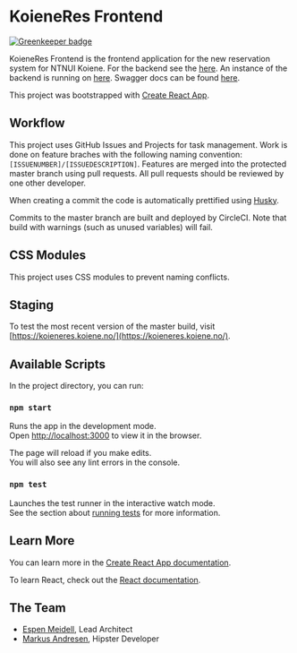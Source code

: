 # KoieneRes Frontend

[![Greenkeeper badge](https://badges.greenkeeper.io/NTNUIKoiene/koieneres-frontend.svg)](https://greenkeeper.io/)

KoieneRes Frontend is the frontend application for the new reservation system for NTNUI Koiene. For the backend see the [here](https://github.com/NTNUIKoiene/koieneres-backend). An instance of the backend is running on [here](<[https://koieneres-api-dev.appspot.com/](https://koieneres-api-dev.appspot.com/api/)>). Swagger docs can be found [here](https://koieneres-api-dev.appspot.com/swagger/).

This project was bootstrapped with [Create React App](https://github.com/facebook/create-react-app).

## Workflow

This project uses GitHub Issues and Projects for task management. Work is done on feature braches with the following naming convention: `[ISSUENUMBER]/[ISSUEDESCRIPTION]`. Features are merged into the protected master branch using pull requests. All pull requests should be reviewed by one other developer.

When creating a commit the code is automatically prettified using [Husky](https://github.com/typicode/husky).

Commits to the master branch are built and deployed by CircleCI. Note that build with warnings (such as unused variables) will fail.

## CSS Modules

This project uses CSS modules to prevent naming conflicts.

## Staging

To test the most recent version of the master build, visit [https://koieneres.koiene.no/](https://koieneres.koiene.no/).

## Available Scripts

In the project directory, you can run:

### `npm start`

Runs the app in the development mode.<br>
Open [http://localhost:3000](http://localhost:3000) to view it in the browser.

The page will reload if you make edits.<br>
You will also see any lint errors in the console.

### `npm test`

Launches the test runner in the interactive watch mode.<br>
See the section about [running tests](https://facebook.github.io/create-react-app/docs/running-tests) for more information.

## Learn More

You can learn more in the [Create React App documentation](https://facebook.github.io/create-react-app/docs/getting-started).

To learn React, check out the [React documentation](https://reactjs.org/).

## The Team

- [Espen Meidell](https://github.com/espenmeidell), Lead Architect
- [Markus Andresen](https://github.com/SleipRecx), Hipster Developer
